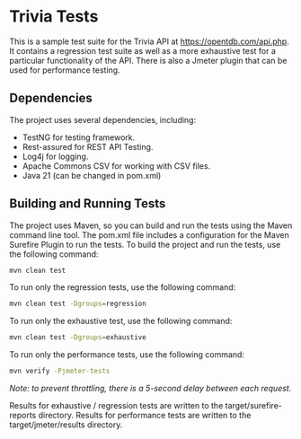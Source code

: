 # Trivia Tests
This is a sample test suite for the Trivia API at https://opentdb.com/api.php.
It contains a regression test suite as well as a more exhaustive test for a particular functionality of the API.
There is also a Jmeter plugin that can be used for performance testing.


## Dependencies
The project uses several dependencies, including:  
 - TestNG for testing framework.
 - Rest-assured for REST API Testing.
 - Log4j for logging.
 - Apache Commons CSV for working with CSV files.
 - Java 21 (can be changed in pom.xml)


## Building and Running Tests
The project uses Maven, so you can build and run the tests using the Maven command line tool. 
The pom.xml file includes a configuration for the Maven Surefire Plugin to run the tests.  To build the project and run the tests, use the following command:

```bash
mvn clean test
```

To run only the regression tests, use the following command:

```bash
mvn clean test -Dgroups=regression
```

To run only the exhaustive test, use the following command:

```bash
mvn clean test -Dgroups=exhaustive
```

To run only the performance tests, use the following command:

```bash
mvn verify -Pjmeter-tests
```

_Note: to prevent throttling, there is a 5-second delay between each request._

Results for exhaustive / regression tests are written to the target/surefire-reports directory.
Results for performance tests are written to the target/jmeter/results directory.
